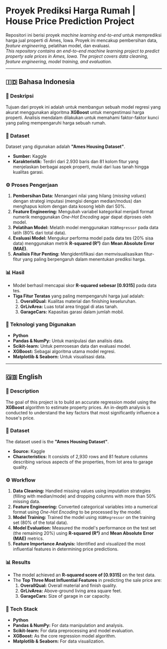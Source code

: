 # Proyek Prediksi Harga Rumah | House Price Prediction Project

Repositori ini berisi proyek *machine learning end-to-end* untuk memprediksi harga jual properti di Ames, Iowa. Proyek ini mencakup pembersihan data, *feature engineering*, pelatihan model, dan evaluasi.
<br>
*This repository contains an end-to-end machine learning project to predict property sale prices in Ames, Iowa. The project covers data cleaning, feature engineering, model training, and evaluation.*

---

## 🇮🇩 Bahasa Indonesia

### 📝 Deskripsi
Tujuan dari proyek ini adalah untuk membangun sebuah model regresi yang akurat menggunakan algoritma **XGBoost** untuk mengestimasi harga properti. Analisis mendalam dilakukan untuk memahami faktor-faktor kunci yang paling mempengaruhi harga sebuah rumah.

### 📁 Dataset
Dataset yang digunakan adalah **"Ames Housing Dataset"**.
- **Sumber:** Kaggle
- **Karakteristik:** Terdiri dari 2.930 baris dan 81 kolom fitur yang menjelaskan berbagai aspek properti, mulai dari luas tanah hingga kualitas garasi.

### ⚙️ Proses Pengerjaan
1.  **Pembersihan Data:** Menangani nilai yang hilang (*missing values*) dengan strategi imputasi (mengisi dengan median/modus) dan menghapus kolom dengan data kosong lebih dari 50%.
2.  **Feature Engineering:** Mengubah variabel kategorikal menjadi format numerik menggunakan *One-Hot Encoding* agar dapat diproses oleh model.
3.  **Pelatihan Model:** Melatih model menggunakan `XGBRegressor` pada data latih (80% dari total data).
4.  **Evaluasi Model:** Mengukur performa model pada data tes (20% sisa data) menggunakan metrik **R-squared (R²)** dan **Mean Absolute Error (MAE)**.
5.  **Analisis Fitur Penting:** Mengidentifikasi dan memvisualisasikan fitur-fitur yang paling berpengaruh dalam menentukan prediksi harga.

### 📊 Hasil
- Model berhasil mencapai skor **R-squared sebesar [0.9315]** pada data tes.
- **Tiga Fitur Teratas** yang paling mempengaruhi harga jual adalah:
    1.  **OverallQual:** Kualitas material dan finishing keseluruhan.
    2.  **GrLivArea:** Luas total area tinggal di atas tanah.
    3.  **GarageCars:** Kapasitas garasi dalam jumlah mobil.

### 🚀 Teknologi yang Digunakan
- **Python**
- **Pandas & NumPy:** Untuk manipulasi dan analisis data.
- **Scikit-learn:** Untuk pemrosesan data dan evaluasi model.
- **XGBoost:** Sebagai algoritma utama model regresi.
- **Matplotlib & Seaborn:** Untuk visualisasi data.

---

## 🇬🇧 English

### 📝 Description
The goal of this project is to build an accurate regression model using the **XGBoost** algorithm to estimate property prices. An in-depth analysis is conducted to understand the key factors that most significantly influence a house's price.

### 📁 Dataset
The dataset used is the **"Ames Housing Dataset"**.
- **Source:** Kaggle
- **Characteristics:** It consists of 2,930 rows and 81 feature columns describing various aspects of the properties, from lot area to garage quality.

### ⚙️ Workflow
1.  **Data Cleaning:** Handled missing values using imputation strategies (filling with median/mode) and dropping columns with more than 50% missing data.
2.  **Feature Engineering:** Converted categorical variables into a numerical format using *One-Hot Encoding* to be processed by the model.
3.  **Model Training:** Trained the model using `XGBRegressor` on the training set (80% of the total data).
4.  **Model Evaluation:** Measured the model's performance on the test set (the remaining 20%) using **R-squared (R²)** and **Mean Absolute Error (MAE)** metrics.
5.  **Feature Importance Analysis:** Identified and visualized the most influential features in determining price predictions.

### 📊 Results
- The model achieved an **R-squared score of [0.9315]** on the test data.
- The **Top Three Most Influential Features** in predicting the sale price are:
    1.  **OverallQual:** Overall material and finish quality.
    2.  **GrLivArea:** Above-ground living area square feet.
    3.  **GarageCars:** Size of garage in car capacity.

### 🚀 Tech Stack
- **Python**
- **Pandas & NumPy:** For data manipulation and analysis.
- **Scikit-learn:** For data preprocessing and model evaluation.
- **XGBoost:** As the core regression model algorithm.
- **Matplotlib & Seaborn:** For data visualization.
